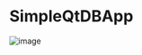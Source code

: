 # SimpleQtDBApp
![image](https://github.com/shamilkvv/SimpleQtDBApp/assets/151441020/375399e4-836f-4f67-8ede-b442361320d4)

